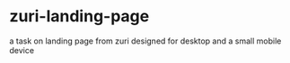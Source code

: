 # zuri-landing-page
a task on landing page from zuri designed for desktop and a small mobile device
